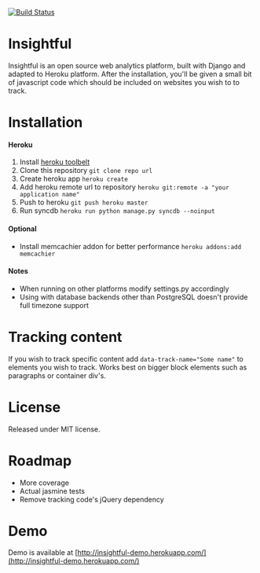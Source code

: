 [![Build Status](https://travis-ci.org/dasf/insightful.svg?branch=master)](https://travis-ci.org/dasf/insightful)

Insightful
==========

Insightful is an open source web analytics platform, built with Django and adapted to Heroku platform.
After the installation, you'll be given a small bit of javascript code which should be included on websites
 you wish to to track.

Installation
============
#### Heroku

1. Install [heroku toolbelt](https://devcenter.heroku.com/articles/quickstart)
2. Clone this repository `git clone repo url`
3. Create heroku app `heroku create`
4. Add heroku remote url to repository `heroku git:remote -a "your application name"`
5. Push to heroku `git push heroku master`
6. Run syncdb `heroku run python manage.py syncdb --noinput`

#### Optional
* Install memcachier addon for better performance `heroku addons:add memcachier`

#### Notes
* When running on other platforms modify settings.py accordingly
* Using with database backends other than PostgreSQL doesn't provide full timezone support

Tracking content
================
If you wish to track specific content add `data-track-name="Some name"` to elements you wish to track.
Works best on bigger block elements such as paragraphs or container div's.

License
=======
Released under MIT license.


Roadmap
=======
* More coverage
* Actual jasmine tests
* Remove tracking code's jQuery dependency

Demo
====
Demo is available at [http://insightful-demo.herokuapp.com/](http://insightful-demo.herokuapp.com/)